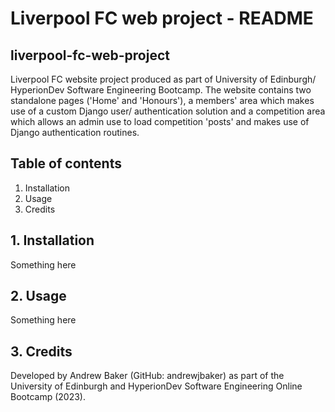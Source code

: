# Liverpool FC web project - README
## liverpool-fc-web-project
Liverpool FC website project produced as part of University of Edinburgh/ 
HyperionDev Software Engineering Bootcamp. The website contains two standalone 
pages ('Home' and 'Honours'), a members' area which makes use of a custom
Django user/ authentication solution and a competition area which allows an
admin use to load competition 'posts' and makes use of Django authentication
routines.

## Table of contents
1. Installation
2. Usage
3. Credits

## 1. Installation
Something here

## 2. Usage
Something here

## 3. Credits
Developed by Andrew Baker (GitHub: andrewjbaker) as part of the University of Edinburgh and HyperionDev Software Engineering Online Bootcamp (2023).
